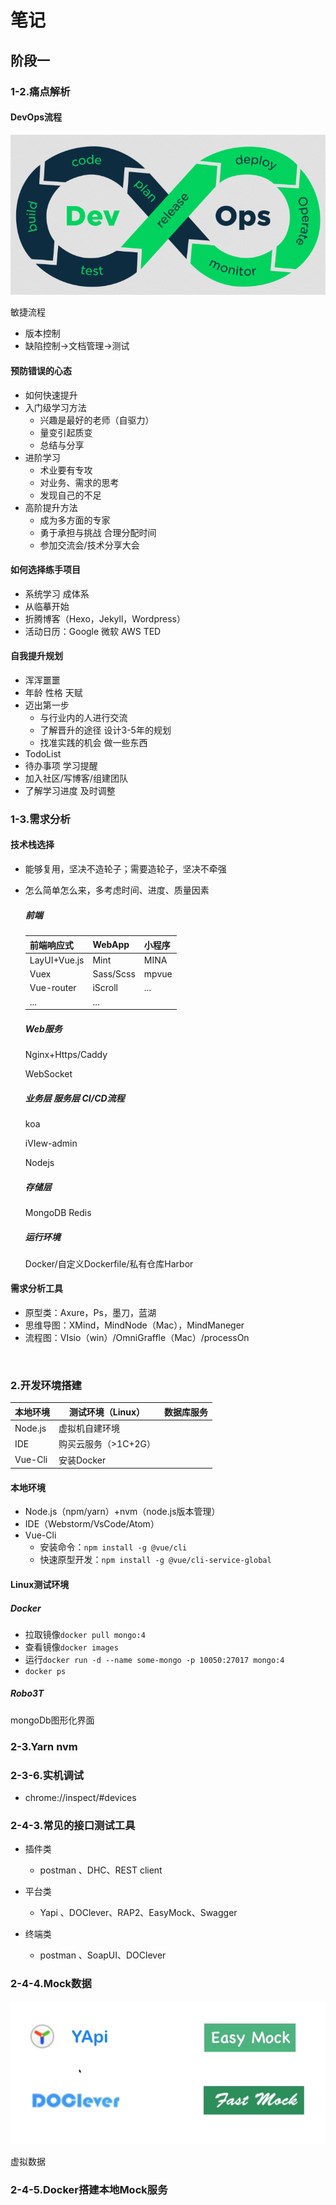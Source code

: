 # 笔记

## 阶段一
### 1-2.痛点解析

#### DevOps流程

![DevOps生命周期的基本指南](./大前端.assets/01-DevOps生命周期.png)

 


敏捷流程

* 版本控制
* 缺陷控制->文档管理->测试

#### 预防错误的心态

* 如何快速提升
* 入门级学习方法
  * 兴趣是最好的老师（自驱力）
  * 量变引起质变
  * 总结与分享
* 进阶学习
  * 术业要有专攻
  * 对业务、需求的思考
  * 发现自己的不足
* 高阶提升方法
  * 成为多方面的专家
  * 勇于承担与挑战 合理分配时间
  * 参加交流会/技术分享大会

#### 如何选择练手项目

* 系统学习 成体系
* 从临摹开始
* 折腾博客（Hexo，Jekyll，Wordpress）
* 活动日历：Google 微软 AWS TED

#### 自我提升规划

* 浑浑噩噩
* 年龄 性格 天赋
* 迈出第一步
  * 与行业内的人进行交流
  * 了解晋升的途径 设计3-5年的规划
  * 找准实践的机会 做一些东西
* TodoList
* 待办事项 学习提醒
* 加入社区/写博客/组建团队
* 了解学习进度 及时调整 

### 1-3.需求分析

#### 技术栈选择 

* 能够复用，坚决不造轮子；需要造轮子，坚决不牵强

* 怎么简单怎么来，多考虑时间、进度、质量因素

  

  #####  前端

  | 前端响应式   | WebApp    | 小程序 |
  | ------------ | --------- | ------ |
  | LayUI+Vue.js | Mint      | MINA   |
  | Vuex         | Sass/Scss | mpvue  |
  | Vue-router   | iScroll   | ...    |
  | ...          | ...       |        |

  ##### Web服务
  
  Nginx+Https/Caddy
  
  WebSocket
  
  ##### 业务层 服务层 CI/CD流程
  
  koa
  
  iVIew-admin
  
  Nodejs
  
  ##### 存储层
  
  MongoDB Redis
  
  ##### 运行环境
  
  Docker/自定义Dockerfile/私有仓库Harbor

#### 需求分析工具

* 原型类：Axure，Ps，墨刀，蓝湖
* 思维导图：XMind，MindNode（Mac），MindManeger
* 流程图：VIsio（win）/OmniGraffle（Mac）/processOn

​	

### 2.开发环境搭建

| 本地环境 | 测试环境（Linux）    | 数据库服务 |
| -------- | -------------------- | ---------- |
| Node.js  | 虚拟机自建环境       |            |
| IDE      | 购买云服务（>1C+2G） |            |
| Vue-Cli  | 安装Docker           |            |

#### 本地环境

* Node.js（npm/yarn）+nvm（node.js版本管理）
* IDE（Webstorm/VsCode/Atom）
* Vue-Cli
  * 安装命令：`npm install -g @vue/cli`
  * 快速原型开发：`npm install -g @vue/cli-service-global`

#### Linux测试环境

##### Docker
* 拉取镜像`docker pull mongo:4`
* 查看镜像`docker images`
* 运行`docker run -d --name some-mongo -p 10050:27017 mongo:4`
* `docker ps`

##### Robo3T
mongoDb图形化界面

### 2-3.Yarn nvm



### 2-3-6.实机调试

* chrome://inspect/#devices



### 2-4-3.常见的接口测试工具

* 插件类

  * postman 、DHC、REST client

* 平台类

  * Yapi 、DOClever、RAP2、EasyMock、Swagger

* 终端类

  * postman 、SoapUI、DOClever

  

  

### 2-4-4.Mock数据

![Mock数据工具](.\大前端.assets\mock.png)

  虚拟数据

  

### 2-4-5.Docker搭建本地Mock服务

